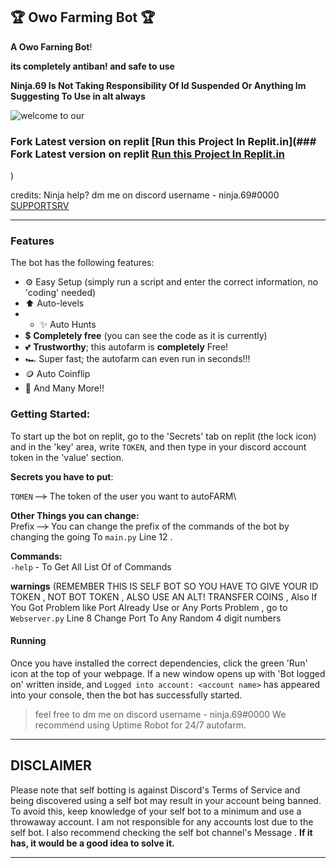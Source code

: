 ## 🏆 Owo Farming Bot 🏆
**A Owo Farning Bot**!

**its completely antiban! and safe to use**

**Ninja.69 Is Not Taking Responsibility Of Id Suspended Or Anything Im Suggesting To Use in alt always**

![welcome to our](https://github.com/Ninja-bruh69/All-In-One-Discord-Bot/assets/130167556/c90149b9-48e6-4103-8457-c9fe6b56374b)


### Fork Latest version on replit [Run this Project In Replit.in](### Fork Latest version on replit [Run this Project In Replit.in](https://replit.com/@DNPAdil/Poketwo-Catcher-By-Ninja69?v=1)
)



credits: Ninja
help?
dm me on discord
username - ninja.69#0000
[SUPPORTSRV](https://dsc.gg/itzmeninja)

---

### Features
The bot has the following features:
- ⚙️ Easy Setup (simply run a script and enter the correct information, no 'coding' needed)
- ⬆️ Auto-levels
- - ✨ Auto Hunts
- 💲 **Completely free** (you can see the code as it is currently)
- 💕 **Trustworthy**; this autofarm is **completely** Free!
- 🏎️ Super fast; the autofarm can even run in seconds!!!
- 🪙 Auto Coinflip
- 🤚 And Many More!!

### Getting Started:
To start up the bot on replit, go to the 'Secrets' tab on replit (the lock icon) and in the 'key' area, write `TOKEN`, and then type in your discord account token in the 'value' section. <br>

**Secrets you have to put**:

`TOMEN` ~~-->~~ The token of the user you want to autoFARM\

**Other Things you can change:**\
Prefix ~~-->~~ You can change the prefix of the commands of the bot by changing the going To `main.py` Line 12 .




**Commands:**\
`-help` - To Get All List Of of Commands

**warnings**
(REMEMBER THIS IS SELF BOT SO YOU HAVE TO GIVE YOUR ID TOKEN , NOT BOT TOKEN , ALSO USE AN ALT! TRANSFER COINS , Also If You Got Problem like Port Already Use or Any Ports Problem , go to `Webserver.py` Line 8 Change Port To Any Random 4 digit numbers

#### <b>Running</b>
Once you have installed the correct dependencies, click the green 'Run' icon at the top of your webpage. If a new window opens up with 'Bot logged on' written inside, and `Logged into account: <account name>` has appeared into your console, then the bot has successfully started.

> feel free to dm me on discord
> username - ninja.69#0000
> We recommend using Uptime Robot for 24/7 autofarm.
>


> 
---

## **DISCLAIMER**

Please note that self botting is against Discord's Terms of Service and being discovered using a self bot may result in your account being banned. To avoid this, keep knowledge of your self bot to a minimum and use a throwaway account. I am not responsible for any accounts lost due to the self bot. I also recommend checking the self bot channel's Message . **If it has, it would be a good idea to solve it.**

---
